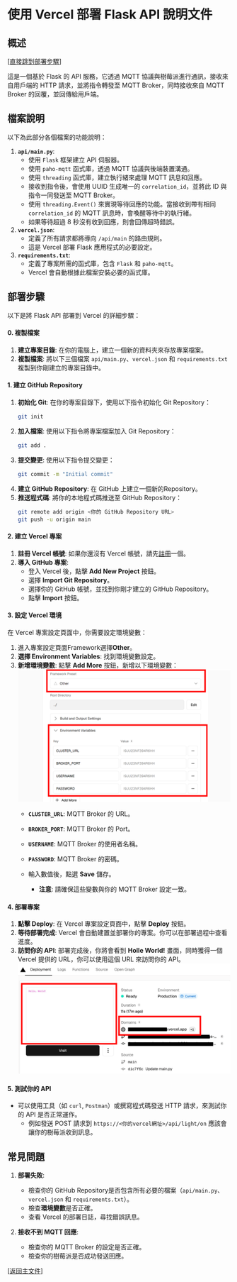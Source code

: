 # 使用 Vercel 部署 Flask API 說明文件

## 概述
[[直接跳到部署步驟](#部署步驟)]

這是一個基於 Flask 的 API 服務，它透過 MQTT 協議與樹莓派進行通訊，接收來自用戶端的 HTTP 請求，並將指令轉發至 MQTT Broker，同時接收來自 MQTT Broker 的回覆，並回傳給用戶端。

## 檔案說明

以下為此部分各個檔案的功能說明：

1.  **`api/main.py`**:
    *   使用 `Flask` 框架建立 API 伺服器。
    *   使用 `paho-mqtt` 函式庫，透過 MQTT 協議與後端裝置溝通。
    *   使用 `threading` 函式庫，建立執行緒來處理 MQTT 訊息和回應。
    *   接收到指令後，會使用 UUID 生成唯一的 `correlation_id`，並將此 ID 與指令一同發送至 MQTT Broker。
    *   使用 `threading.Event()` 來實現等待回應的功能。當接收到帶有相同 `correlation_id` 的 MQTT 訊息時，會喚醒等待中的執行緒。
    *   如果等待超過 8 秒沒有收到回應，則會回傳超時錯誤。
2.  **`vercel.json`**:
    *   定義了所有請求都將導向 `/api/main` 的路由規則。
    *   這是 Vercel 部署 Flask 應用程式的必要設定。
3.  **`requirements.txt`**:
    *   定義了專案所需的函式庫，包含 `Flask` 和 `paho-mqtt`。
    *   Vercel 會自動根據此檔案安裝必要的函式庫。

## 部署步驟

以下是將 Flask API 部署到 Vercel 的詳細步驟：

#### 0. **複製檔案**

1.  **建立專案目錄**: 在你的電腦上，建立一個新的資料夾來存放專案檔案。
2.  **複製檔案**: 將以下三個檔案 `api/main.py`、`vercel.json` 和 `requirements.txt` 複製到你剛建立的專案目錄中。

#### 1. 建立 GitHub Repository

1.  **初始化 Git**: 在你的專案目錄下，使用以下指令初始化 Git Repository：
    ```bash
    git init
    ```
2.  **加入檔案**: 使用以下指令將專案檔案加入 Git Repository：
    ```bash
    git add .
    ```
3.  **提交變更**: 使用以下指令提交變更：
    ```bash
    git commit -m "Initial commit"
    ```
4.  **建立 GitHub Repository**: 在 GitHub 上建立一個新的Repository。
5.  **推送程式碼**: 將你的本地程式碼推送至 GitHub Repository：
    ```bash
    git remote add origin <你的 GitHub Repository URL>
    git push -u origin main
    ```

#### 2. 建立 Vercel 專案

1.  **註冊 Vercel 帳號**: 如果你還沒有 Vercel 帳號，請先[註冊](https://vercel.com/)一個。
2.  **導入 GitHub 專案**:
    *   登入 Vercel 後，點擊 **Add New Project** 按鈕。
    *   選擇 **Import Git Repository**。
    *   選擇你的 GitHub 帳號，並找到你剛才建立的 GitHub Repository。
    *   點擊 **Import** 按鈕。

#### 3. 設定 Vercel 環境

在 Vercel 專案設定頁面中，你需要設定環境變數：

1.  進入專案設定頁面Framework選擇**Other**。
2.  **選擇 Environment Variables**: 找到環境變數設定。
3.  **新增環境變數**: 點擊 **Add More** 按鈕，新增以下環境變數：
![vercel 環境](<vercel 環境.png>)
    *   **`CLUSTER_URL`**:  MQTT Broker 的 URL。
    *   **`BROKER_PORT`**: MQTT Broker 的 Port。
    *   **`USERNAME`**: MQTT Broker 的使用者名稱。
    *   **`PASSWORD`**: MQTT Broker 的密碼。
    *   輸入數值後，點選 **Save** 儲存。

        *   **注意**: 請確保這些變數與你的 MQTT Broker 設定一致。

#### 4. 部署專案

1.  **點擊 Deploy**: 在 Vercel 專案設定頁面中，點擊 **Deploy** 按鈕。
2.  **等待部署完成**: Vercel 會自動建置並部署你的專案。你可以在部署過程中查看進度。
3.  **訪問你的 API**: 部署完成後，你將會看到 **Holle World!** 畫面，同時獲得一個 Vercel 提供的 URL，你可以使用這個 URL 來訪問你的 API。
![vercel部署完成](<vercel部署完成.png>)


#### 5. 測試你的 API

*   可以使用工具（如 `curl`, `Postman`）或撰寫程式碼發送 HTTP 請求，來測試你的 API 是否正常運作。
    * 例如發送 POST 請求到 `https://<你的vercel網址>/api/light/on` 應該會讓你的樹莓派收到訊息。


## 常見問題

1.  **部署失敗**:
    *   檢查你的 GitHub Repository是否包含所有必要的檔案（`api/main.py`、`vercel.json` 和 `requirements.txt`）。
    *   檢查**環境變數**是否正確。
    *   查看 Vercel 的部署日誌，尋找錯誤訊息。

3.  **接收不到 MQTT 回應**:
    *   檢查你的 MQTT Broker 的設定是否正確。
    *   檢查你的樹莓派是否成功發送回應。

[[返回主文件](../README.md#第二步)]
